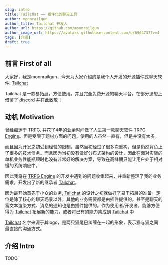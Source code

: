 ```yaml
---
slug: intro
title: Tailchat —— 插件化的聊天工具
author: moonrailgun
author_title: Tailchat 开发人
author_url: https://github.com/moonrailgun
author_image_url: https://avatars.githubusercontent.com/u/6964737?v=4
tags: [介绍]
draft: true
---
```


## 前言 First of all

大家好，我是moonrailgun，今天为大家介绍的是我个人开发的开源插件式聊天软件: [Tailchat](https://github.com/msgbyte/tailchat)

Tailchat 是一款易拓展，方便使用。并且完全免费开源的聊天平台。在部分思想上借鉴了 [discord](https://discord.com/) 并在此致敬！


## 动机 Motivation

曾经痴迷于 TRPG, 并花了4年的业余时间做了人生第一款聊天软件 [TRPG Engine](https://github.com/TRPGEngine/Client)。但是受限于题材方面的问题，使用的人虽然一直有，但是并没有太多。

而且因为开发之初受到经验的限制，虽然当初经过了很多次重构，但是仍然背负上了很多的技术债务。而且因为当初没有做好分布式架构的设计，因此在面对实际的单机业务性能瓶颈时也没有非常好的解决方案，导致在高峰期只能让用户处于相对慢的系统响应中。

因此我将在 [TRPG Engine](https://github.com/TRPGEngine/Client) 的开发中遇到的问题收集起来，并重新整理了我的业务需求，开发出了新的继承者 [Tailchat](https://github.com/msgbyte/tailchat)。

因为最开始首先于小众的业务, [Tailchat](https://github.com/msgbyte/tailchat) 的设计之初就做好了易于拓展的准备。定位是除了核心的聊天场景以外，其他的业务需要都是由插件提供的。甚至是聊天的富文本渲染方式、消息的通知也是由插件提供的。作为使用者/开发者，能够方便得为 [Tailchat](https://github.com/msgbyte/tailchat) 拓展新的能力，或者将已有的能力集成到 [Tailchat](https://github.com/msgbyte/tailchat) 中

[Tailchat](https://github.com/msgbyte/tailchat) 名字来源于其logo，是两只猫尾巴纠缠在一起的形象，表示猫与猫之间最直接的沟通方式。

## 介绍 Intro

TODO
